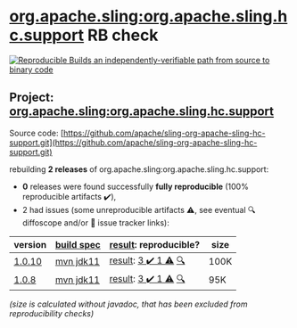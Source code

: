 [org.apache.sling:org.apache.sling.hc.support](https://central.sonatype.com/artifact/org.apache.sling/org.apache.sling.hc.support/versions) RB check
=======

[![Reproducible Builds](https://reproducible-builds.org/images/logos/rb.svg) an independently-verifiable path from source to binary code](https://reproducible-builds.org/)

## Project: [org.apache.sling:org.apache.sling.hc.support](https://central.sonatype.com/artifact/org.apache.sling/org.apache.sling.hc.support/versions)

Source code: [https://github.com/apache/sling-org-apache-sling-hc-support.git](https://github.com/apache/sling-org-apache-sling-hc-support.git)

rebuilding **2 releases** of org.apache.sling:org.apache.sling.hc.support:
- **0** releases were found successfully **fully reproducible** (100% reproducible artifacts :heavy_check_mark:),
- 2 had issues (some unreproducible artifacts :warning:, see eventual :mag: diffoscope and/or :memo: issue tracker links):

| version | [build spec](/BUILDSPEC.md) | [result](https://reproducible-builds.org/docs/jvm/): reproducible? | size |
| -- | --------- | ------ | -- |
| [1.0.10](https://search.maven.org/artifact/org.apache.sling/org.apache.sling.hc.support/1.0.10/pom) | [mvn jdk11](org.apache.sling.hc.support-1.0.10.buildspec) | [result](org.apache.sling.hc.support-1.0.10.buildinfo): [3 :heavy_check_mark:  1 :warning:](org.apache.sling.hc.support-1.0.10.buildcompare) [:mag:](org.apache.sling.hc.support-1.0.10.diffoscope) | 100K |
| [1.0.8](https://search.maven.org/artifact/org.apache.sling/org.apache.sling.hc.support/1.0.8/pom) | [mvn jdk11](org.apache.sling.hc.support-1.0.8.buildspec) | [result](org.apache.sling.hc.support-1.0.8.buildinfo): [3 :heavy_check_mark:  1 :warning:](org.apache.sling.hc.support-1.0.8.buildcompare) [:mag:](org.apache.sling.hc.support-1.0.8.diffoscope) | 95K |

<i>(size is calculated without javadoc, that has been excluded from reproducibility checks)</i>
